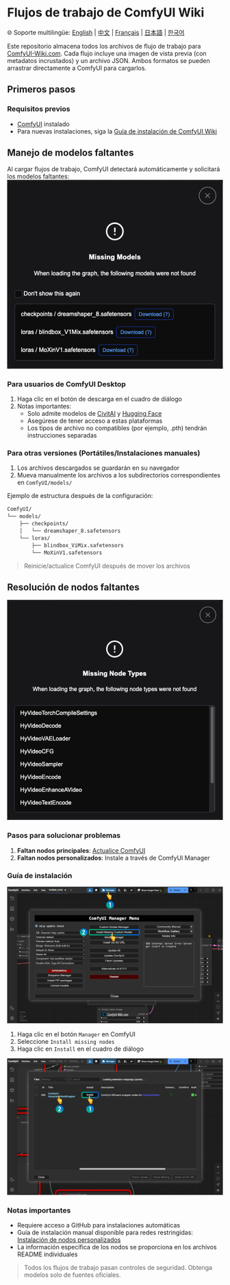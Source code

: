# Flujos de trabajo de ComfyUI Wiki
🌐 Soporte multilingüe: [English](README.md) | [中文](README.zh.md) | [Français](README.fr.md) | [日本語](README.ja.md) | [한국어](README.ko.md)

Este repositorio almacena todos los archivos de flujo de trabajo para [ComfyUI-Wiki.com](https://comfyui-wiki.com/es). Cada flujo incluye una imagen de vista previa (con metadatos incrustados) y un archivo JSON. Ambos formatos se pueden arrastrar directamente a ComfyUI para cargarlos.

## Primeros pasos

### Requisitos previos
- [ComfyUI](https://github.com/comfyanonymous/ComfyUI) instalado
- Para nuevas instalaciones, siga la [Guía de instalación de ComfyUI Wiki](https://comfyui-wiki.com/es/install/install-comfyui)

## Manejo de modelos faltantes
Al cargar flujos de trabajo, ComfyUI detectará automáticamente y solicitará los modelos faltantes:
![Aviso de modelos faltantes](/readme_images/missing_models.png)

### Para usuarios de ComfyUI Desktop
1. Haga clic en el botón de descarga en el cuadro de diálogo
2. Notas importantes:
   - Solo admite modelos de [CivitAI](https://civitai.com) y [Hugging Face](https://huggingface.co/)
   - Asegúrese de tener acceso a estas plataformas
   - Los tipos de archivo no compatibles (por ejemplo, .pth) tendrán instrucciones separadas

### Para otras versiones (Portátiles/Instalaciones manuales)
1. Los archivos descargados se guardarán en su navegador
2. Mueva manualmente los archivos a los subdirectorios correspondientes en `ComfyUI/models/`

Ejemplo de estructura después de la configuración:
```bash
ComfyUI/
└── models/
    ├── checkpoints/
    │   └── dreamshaper_8.safetensors
    └── loras/
        ├── blindbox_ViMix.safetensors
        └── MoXinV1.safetensors
```
> Reinicie/actualice ComfyUI después de mover los archivos

## Resolución de nodos faltantes
![Aviso de nodos faltantes](/readme_images/missing_node_types.png)

### Pasos para solucionar problemas
1. **Faltan nodos principales**: [Actualice ComfyUI](https://comfyui-wiki.com/es/tutorial/basic/how-to-update-comfyui)
2. **Faltan nodos personalizados**: Instale a través de ComfyUI Manager

### Guía de instalación
![Interfaz de ComfyUI Manager](/readme_images/comfyui_manager.png)
1. Haga clic en el botón `Manager` en ComfyUI
2. Seleccione `Install missing nodes`
3. Haga clic en `Install` en el cuadro de diálogo

![Demostración de instalación de nodos](/readme_images/install_missing_nodes.jpg)

### Notas importantes
- Requiere acceso a GitHub para instalaciones automáticas
- Guía de instalación manual disponible para redes restringidas: [Instalación de nodos personalizados](https://comfyui-wiki.com/es/install/install-custom-nodes)
- La información específica de los nodos se proporciona en los archivos README individuales

> Todos los flujos de trabajo pasan controles de seguridad. Obtenga modelos solo de fuentes oficiales. 